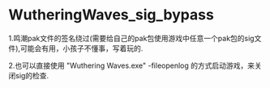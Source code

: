 # WutheringWaves_sig_bypass
1.鸣潮pak文件的签名绕过(需要给自己的pak包使用游戏中任意一个pak包的sig文件),可能会有用，小孩子不懂事，写着玩的.

2.也可以直接使用 "Wuthering Waves.exe" -fileopenlog 的方式启动游戏，来关闭sig的检查.
